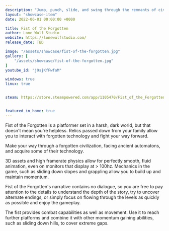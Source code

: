 ```yaml
---
description: "Jump, punch, slide, and swing through the remnants of civilizations, facing powerful bosses to unlock new movement and combat abilities for your giant, mechanical fist as you seek out the remnants of humankind."
layout: "showcase-item"
date: 2022-06-01 00:00:00 +0000

title: Fist of the Forgotten
author: Lone Wulf Studio
website: https://lonewulfstudio.com/
release_date: TBD

image: "/assets/showcase/fist-of-the-forgotten.jpg"
gallery: [
	"/assets/showcase/fist-of-the-forgotten.jpg"
]
youtube_id: "j9sjKfFwfaM"

windows: true
linux: true


steam: https://store.steampowered.com/app/1105470/Fist_of_the_Forgotten/


featured_in_home: true
---
```


<p>Fist of the Forgotten is a platformer set in a harsh, dark world, but that doesn't mean you're helpless. Relics passed down from your family allow you to interact with forgotten technology and fight your way forward.</p>
<p>Make your way through a forgotten civilization, facing ancient automatons, and acquire some of their technology.</p>
<p>3D assets and high framerate physics allow for perfectly smooth, fluid animation, even on monitors that display at > 100hz. Mechanics in the game, such as sliding down slopes and grappling allow you to build up and maintain momentum.</p>
<p>Fist of the Forgotten's narrative contains no dialogue, so you are free to pay attention to the details to understand the depth of the story, try to uncover alternate endings, or simply focus on flowing through the levels as quickly as possible and enjoy the gameplay.</p>
<p>The fist provides combat capabilities as well as movement. Use it to reach further platforms and combine it with other momentum gaining abilities, such as sliding down hills, to cover extreme gaps.</p>
